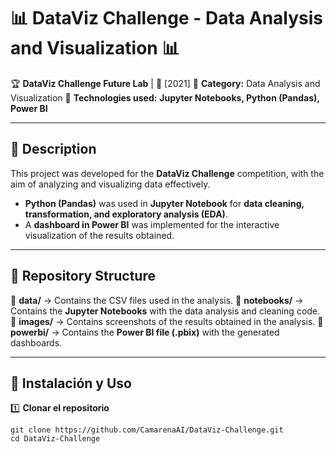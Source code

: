 # 📊 DataViz Challenge - Data Analysis and Visualization 📊

🏆 **DataViz Challenge Future Lab** | 📅 [2021]
📍 **Category:** Data Analysis and Visualization
📌 **Technologies used:** **Jupyter Notebooks, Python (Pandas), Power BI**

---

## 📌 Description
This project was developed for the **DataViz Challenge** competition, with the aim of analyzing and visualizing data effectively.
- **Python (Pandas)** was used in **Jupyter Notebook** for **data cleaning, transformation, and exploratory analysis (EDA)**.
- A **dashboard in Power BI** was implemented for the interactive visualization of the results obtained.

---

## 📂 Repository Structure
🔹 **data/** → Contains the CSV files used in the analysis.
🔹 **notebooks/** → Contains the **Jupyter Notebooks** with the data analysis and cleaning code.
🔹 **images/** → Contains screenshots of the results obtained in the analysis.
🔹 **powerbi/** → Contains the **Power BI file (.pbix)** with the generated dashboards.

---

## 🚀 Instalación y Uso  
1️⃣ **Clonar el repositorio**  

    git clone https://github.com/CamarenaAI/DataViz-Challenge.git
    cd DataViz-Challenge